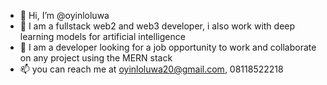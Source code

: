 - 👋 Hi, I’m @oyinloluwa
- 👀 I am a fullstack web2 and web3 developer, i also work with deep learning models for artificial intelligence
- 💞️ I am a developer looking for a job opportunity to work and collaborate on any  project using the MERN stack
- 📫 you can reach me at oyinloluwa20@gmail.com, 08118522218

<!---
oyinloluwa20/oyinloluwa20 is a ✨ special ✨ repository because its `README.md` (this file) appears on your GitHub profile.
You can click the Preview link to take a look at your changes.
--->
